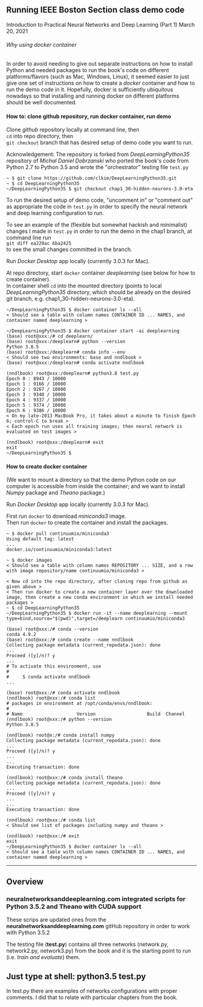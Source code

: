 ## Running IEEE Boston Section class demo code
Introduction to Practical Neural Networks and Deep Learning (Part 1) March 20, 2021

###### Why using docker container
In order to avoid needing to give out separate instructions on how to install Python and needed packages to run the book's code on different platforms/flavors (such as Mac, Windows, Linux),
it seemed easier to just give one set of instructions on how to create a _docker_ container and how to run the demo code in it.
Hopefully, docker is sufficiently ubiquitous nowadays so that installing and running docker on different platforms should be well documented. 

#### How to: clone github repository, run docker container, run demo
Clone _github_ repository locally at command line, then  
`cd` into repo directory, then  
`git checkout` branch that has desired setup of demo code you want to run.


Acknowledgement: The repository is forked from _DeepLearningPython35_ repository of _Michal Daniel Dobrzanski_ who ported the book's code from Python 2.7 to Python 3.5 and wrote the "orchestrator" testing file `test.py`
```
~ $ git clone https://github.com/clkim/DeepLearningPython35.git
~ $ cd DeepLearningPython35
~/DeepLearningPython35 $ git checkout chap1_30-hidden-neurons-3.0-eta
```
To run the desired setup of demo code, "uncomment in" or "comment out" as appropriate the code in `test.py` in order to specify the neural network and deep learning configuration to run.

To see an example of the (flexible but somewhat hackish and minimalist) changes I made in `test.py` in order to run the demo in the chap1 branch, at command line run  
`git diff ea229ac 6ba2425`  
to see the small changes committed in the branch.


Run _Docker Desktop_ app locally (currently 3.0.3 for Mac).

At repo directory, start `docker` container _deeplearning_ (see below for how to create container).  
In container shell `cd` into the mounted directory (points to local _DeepLearningPython35_ directory, which should be already on the desired git branch, e.g. chap1_30-hidden-neurons-3.0-eta).
```
~/DeepLearningPython35 $ docker container ls --all
< Should see a table with column names CONTAINER ID ... NAMES, and container named deeplearning >

~/DeepLearningPython35 $ docker container start -ai deeplearning
(base) root@xxx:/# cd deeplearn/
(base) root@xxx:/deeplearn# python --version
Python 3.8.5
(base) root@xxx:/deeplearn# conda info --env
< Should see two environments: base and nndlbook >
(base) root@xxx:/deeplearn# conda activate nndlbook

(nndlbook) root@xxx:/deeplearn# python3.8 test.py
Epoch 0 : 8943 / 10000
Epoch 1 : 9166 / 10000
Epoch 2 : 9267 / 10000
Epoch 3 : 9340 / 10000
Epoch 4 : 9337 / 10000
Epoch 5 : 9374 / 10000
Epoch 6 : 9386 / 10000
< On my late-2013 MacBook Pro, it takes about a minute to finish Epoch 6; control-C to break >
< Each epoch run uses all training images; then neural network is evaluated on test images >

(nndlbook) root@xxx:/deeplearn# exit
exit
~/DeepLearningPython35 $
```
#### How to create docker container
(We want to mount a directory so that the demo Python code on our computer is accessible from inside the container; and we want to install _Numpy_ package and _Theano_ package.)

Run _Docker Desktop_ app locally (currently 3.0.3 for Mac).

First run `docker` to download _miniconda3_ image.  
Then run `docker` to create the container and install the packages.
```
~ $ docker pull continuumio/miniconda3
Using default tag: latest
...
docker.io/continuumio/miniconda3:latest

~ $ docker images
< Should see a table with column names REPOSITORY ... SIZE, and a row with image repository/name continuumio/miniconda3 >

< Now cd into the repo directory, after cloning repo from github as given above >
< Then run docker to create a new container layer over the downloaded image, then create a new conda environment in which we install needed packages >
~ $ cd DeepLearningPython35
~/DeepLearningPython35 $ docker run -it --name deeplearning --mount type=bind,source="$(pwd)",target=/deeplearn continuumio/miniconda3

(base) root@xxx:/# conda --version
conda 4.9.2
(base) root@xxx:/# conda create --name nndlbook
Collecting package metadata (current_repodata.json): done
...
Proceed ([y]/n)? y
...
# To activate this environment, use
#
#     $ conda activate nndlbook
...

(base) root@xxx:/# conda activate nndlbook
(nndlbook) root@xxx:/# conda list
# packages in environment at /opt/conda/envs/nndlbook:
#
# Name                    Version                   Build  Channel
(nndlbook) root@xxx:/# python --version
Python 3.8.5

(nndlbook) root@x:/# conda install numpy
Collecting package metadata (current_repodata.json): done
...
Proceed ([y]/n)? y
...
...
Executing transaction: done

(nndlbook) root@xxx:/# conda install theano
Collecting package metadata (current_repodata.json): done
...
Proceed ([y]/n)? y
...
...
Executing transaction: done

(nndlbook) root@xxx:/# conda list
< Should see list of packages including numpy and theano >

(nndlbook) root@xxx:/# exit
exit
~/DeepLearningPython35 $ docker container ls --all
< Should see a table with column names CONTAINER ID ... NAMES, and container named deeplearning >
```
___

## Overview

### neuralnetworksanddeeplearning.com integrated scripts for Python 3.5.2 and Theano with CUDA support

These scrips are updated ones from the **neuralnetworksanddeeplearning.com** gitHub repository in order to work with Python 3.5.2

The testing file (**test.py**) contains all three networks (network.py, network2.py, network3.py) from the book and it is the starting point to run (i.e. *train and evaluate*) them.

## Just type at shell: **python3.5 test.py**

In test.py there are examples of networks configurations with proper comments. I did that to relate with particular chapters from the book.


